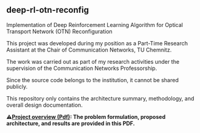 ## deep-rl-otn-reconfig

Implementation of Deep Reinforcement Learning Algorithm for Optical Transport Network (OTN) Reconfiguration

This project was developed during my position as a Part-Time Research Assistant at the Chair of Communication Networks, TU Chemnitz.  

The work was carried out as part of my research activities under the supervision of the Communication Networks Professorship.  

Since the source code belongs to the institution, it cannot be shared publicly.  

This repository only contains the architecture summary, methodology, and overall design documentation.

**⚠️[Project overview (Pdf)](docs/project-overview.pdf): The problem formulation, proposed architecture, and results are provided in this PDF.**

